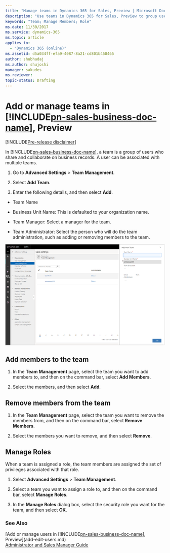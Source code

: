 ```yaml
---
title: "Manage teams in Dynamics 365 for Sales, Preview | Microsoft Docs"
description: "Use teams in Dynamics 365 for Sales, Preview to group users who share and collaborate on business records.  "
keywords: "Team; Manage Members; Role"
ms.date: 11/30/2017
ms.service: dynamics-365
ms.topic: article
applies_to:
  - "Dynamics 365 (online)"
ms.assetid: d5a034ff-efa9-4087-8a21-cd801b458465
author: shubhadaj
ms.author: shujoshi
manager: sakudes
ms.reviewer: 
topic-status: Drafting
---
```


# Add or manage teams in [!INCLUDE[pn-sales-business-doc-name](../includes/pn-sales-business-doc-name.md)], Preview

[!INCLUDE[Pre-release disclaimer](../includes/cc-beta-prerelease-disclaimer.md)]

In [!INCLUDE[pn-sales-business-doc-name](../includes/pn-sales-business-doc-name.md)], a team is a group of users who share and collaborate on business records. A user can be associated with multiple teams.

1.  Go to **Advanced Settings** &gt; **Team Management**.

2.  Select **Add Team**.

3.  Enter the following details, and then select **Add**.

  -   Team Name

  -   Business Unit Name: This is defaulted to your organization name.

  -   Team Manager: Select a manager for the team.

  -   Team Administrator: Select the person who will do the team administration, such as adding or removing members to the team.

 ![Add New Team dialog box in Advanced Settings](media/add-new-team-dialog-box.png "Add New Team dialog box in Advanced Settings")  

## Add members to the team

1.  In the **Team Management** page, select the team you want to add members to, and then on the command bar, select **Add Members**.

2.  Select the members, and then select **Add**.

## Remove members from the team

1.  In the **Team Management** page, select the team you want to remove the members from, and then on the command bar, select **Remove Members**.

2.  Select the members you want to remove, and then select **Remove**.

## Manage Roles

When a team is assigned a role, the team members are assigned the set of privileges associated with that role.

1.  Select **Advanced Settings** &gt; **Team Management**.

2.  Select a team you want to assign a role to, and then on the command bar, select **Manage Roles**.

3.  In the **Manage Roles** dialog box, select the security role you want for the team, and then select **OK**.

### See Also
[Add or manage users in [!INCLUDE[pn-sales-business-doc-name](../includes/pn-sales-business-doc-name.md)], Preview](add-edit-users.md)   
[Administrator and Sales Manager Guide](administrator-sales-manager-guide.md)
